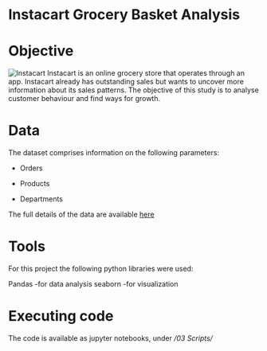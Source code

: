 #  Instacart Grocery Basket Analysis 


#  Objective 
![Instacart](https://icon-icons.com/icon/instacart-logo/169661)
Instacart is an online grocery store that operates through an app. Instacart already has outstanding sales but wants to uncover more information
about its sales patterns. The objective of this study is to analyse customer behaviour and find ways for growth.

#  Data 

The dataset comprises information on the following parameters:

- Orders
* Products
+ Departments

The full details of the data are available [here](https://www.instacart.com/datasets/grocery-shopping-2017)

#  Tools 

For this project the following python libraries were used:

Pandas -for data analysis
seaborn -for visualization

# Executing code 

The code is available as jupyter notebooks, under _/03 Scripts/_

